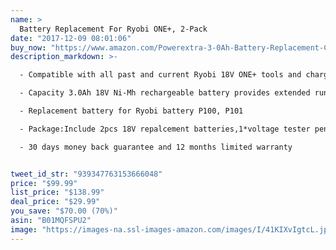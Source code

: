 ```yaml
---
name: >
  Battery Replacement For Ryobi ONE+, 2-Pack
date: "2017-12-09 08:01:06"
buy_now: "https://www.amazon.com/Powerextra-3-0Ah-Battery-Replacement-Cordless/dp/B01MQFSPU2?SubscriptionId=AKIAIA5RBQIWQVTCUEUQ&tag=coldcutdeals-20&linkCode=xm2&camp=2025&creative=165953&creativeASIN=B01MQFSPU2"
description_markdown: >-

  - Compatible with all past and current Ryobi 18V ONE+ tools and chargers (Yellow and Black sent randomly)

  - Capacity 3.0Ah 18V Ni-Mh rechargeable battery provides extended run time

  - Replacement battery for Ryobi battery P100, P101

  - Package:Include 2pcs 18V repalcement batteries,1*voltage tester pen

  - 30 days money back guarantee and 12 months limited warranty


tweet_id_str: "939347763153666048"
price: "$99.99"
list_price: "$138.99"
deal_price: "$29.99"
you_save: "$70.00 (70%)"
asin: "B01MQFSPU2"
image: "https://images-na.ssl-images-amazon.com/images/I/41KIXvIgtcL.jpg"
---
```

